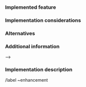 <!--
FOR SUPPORT REQUESTS, please ask at ROS Answers: https://answers.ros.org/questions/ask/?tags=autoware, make sure to use the "autoware" tag.
For general discussion, please use the Autoware Discourse category: https://discourse.ros.org/c/autoware
Not sure if this is the right repository? Open an issue on https://gitlab.com/autowarefoundation/autoware.ai/autoware
For feature implementation merge requests, please fill out the information below.
Be as detailed as possible.
-->

### Implemented feature
<!-- Briefly describe the feature being implemented.
If there is a feature request issue for the feature, link to that feature.
If there is not a feature request issue for the feature, either:
- create one first and fill out all the required information there, then link to that issue from this feature implementation merge request, or
- uncomment and fill out the sections required below

### Description
<!-- Description in a few sentences what the feature consists of and what problem it will solve.
Include why you think the feature is necessary, who else will benefit, and why they will benefit.
e.g. "When I am ... I want to be able to ... so that I can ..." -->


### Implementation considerations
<!-- Any information you can provide on how the feature could be implemented, and pros and cons of different implementation approaches. -->


### Alternatives
<!-- Describe alternative solutions to the problem you want to solve with this feature that you have considered, including workarounds and alternative features. -->


### Additional information
<!-- Add any other context or screenshots, sketches, etc. about the feature request here. -->

-->

### Implementation description
<!-- Describe the approach taken to implement the feature.
Provide a link to a detailed design document and discussion of that design. Implementations without design documentation will not be accepted until design documentation has been provided and discussed. Usually this is done via the feature request issue. -->

/label ~enhancement
